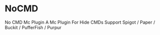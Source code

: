 # NoCMD
No CMD Mc Plugin   A  Mc Plugin For Hide CMDs Support Spigot / Paper / Buckit / PufferFish / Purpur
